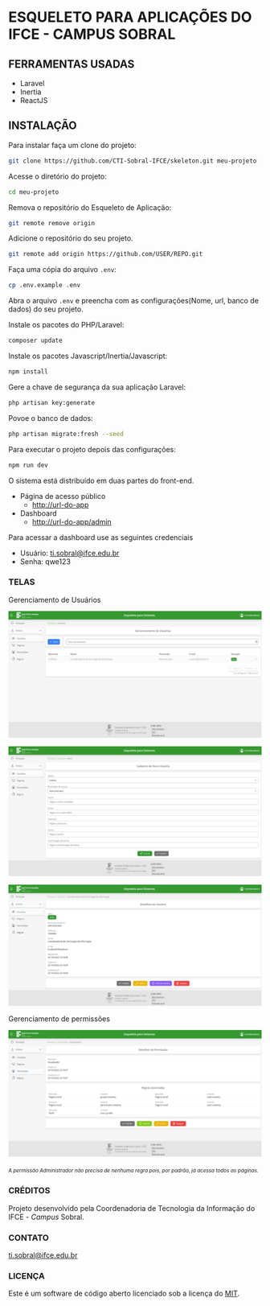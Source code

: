 # ESQUELETO PARA APLICAÇÕES DO IFCE - CAMPUS SOBRAL

## FERRAMENTAS USADAS

* Laravel
* Inertia
* ReactJS

## INSTALAÇÃO

Para instalar faça um clone do projeto:

```sh
git clone https://github.com/CTI-Sobral-IFCE/skeleton.git meu-projeto
```

Acesse o diretório do projeto:

```sh
cd meu-projeto
```

Remova o repositório do Esqueleto de Aplicação:

```sh
git remote remove origin
```

Adicione o repositório do seu projeto.

```sh
git remote add origin https://github.com/USER/REPO.git
```

Faça uma cópia do arquivo ```.env```:

```sh
cp .env.example .env
```

Abra o arquivo ```.env``` e preencha com as configurações(Nome, url, banco de dados) do seu projeto.

Instale os pacotes do PHP/Laravel:

```sh
composer update
```

Instale os pacotes Javascript/Inertia/Javascript:

```sh
npm install
```

Gere a chave de segurança da sua aplicação Laravel:

```sh
php artisan key:generate
```

Povoe o banco de dados:

```sh
php artisan migrate:fresh --seed
```

Para executar o projeto depois das configurações:

```sh
npm run dev
```

O sistema está distribuído em duas partes do front-end.

* Página de acesso público
  * <http://url-do-app>
* Dashboard
  * <http://url-do-app/admin>

Para acessar a dashboard use as seguintes credenciais
* Usuário: ti.sobral@ifce.edu.br
* Senha: qwe123

### TELAS

Gerenciamento de Usuários

![Gerenciamento de Usuários](https://github.com/CTI-Sobral-IFCE/skeleton/blob/main/public/screenshots/users-admin.png?raw=true "Admin users")

![Formulário de novo Usuários](https://github.com/CTI-Sobral-IFCE/skeleton/blob/main/public/screenshots/users-create.png?raw=true "Create users")

![Detalhes do Usuários](https://github.com/CTI-Sobral-IFCE/skeleton/blob/main/public/screenshots/users-show.png?raw=true "Show users")

Gerenciamento de permissões

![Gerenciamento de Permissões](https://github.com/CTI-Sobral-IFCE/skeleton/blob/main/public/screenshots/permissions-show.png?raw=true "Show permissions")

<font size="1">*A permissão Administrador não precisa de nenhuma regra pois, por padrão, já acessa todos as páginas.*</font>

### CRÉDITOS

Projeto desenvolvido pela Coordenadoria de Tecnologia da Informação do IFCE - *Campus* Sobral.

### CONTATO

<ti.sobral@ifce.edu.br>

### LICENÇA

Este é um software de código aberto licenciado sob a licença do [MIT](https://opensource.org/licenses/MIT).
